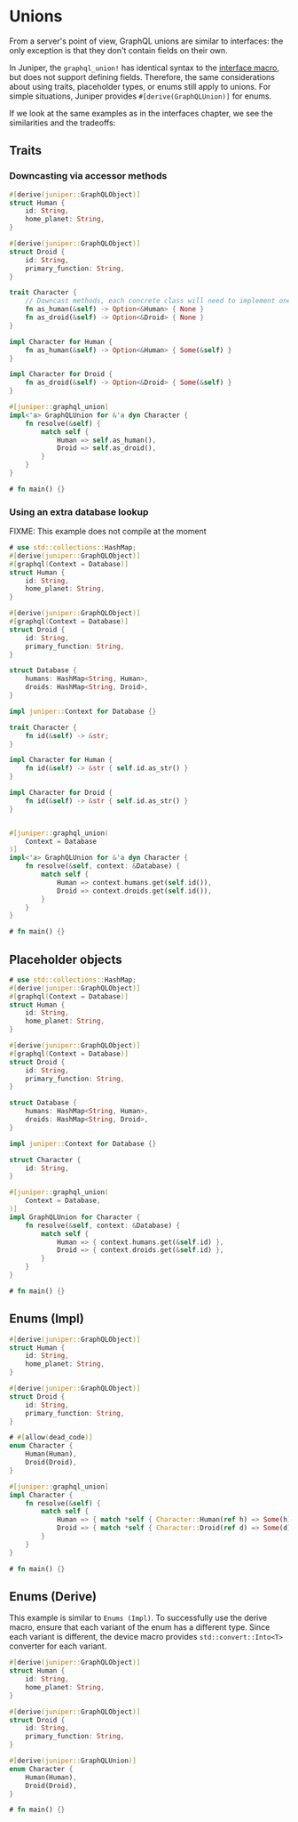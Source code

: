 # Unions

From a server's point of view, GraphQL unions are similar to interfaces: the
only exception is that they don't contain fields on their own.

In Juniper, the `graphql_union!` has identical syntax to the
[interface macro](interfaces.md), but does not support defining
fields. Therefore, the same considerations about using traits,
placeholder types, or enums still apply to unions. For simple
situations, Juniper provides `#[derive(GraphQLUnion)]` for enums.

If we look at the same examples as in the interfaces chapter, we see the
similarities and the tradeoffs:

## Traits

### Downcasting via accessor methods

```rust
#[derive(juniper::GraphQLObject)]
struct Human {
    id: String,
    home_planet: String,
}

#[derive(juniper::GraphQLObject)]
struct Droid {
    id: String,
    primary_function: String,
}

trait Character {
    // Downcast methods, each concrete class will need to implement one of these
    fn as_human(&self) -> Option<&Human> { None }
    fn as_droid(&self) -> Option<&Droid> { None }
}

impl Character for Human {
    fn as_human(&self) -> Option<&Human> { Some(&self) }
}

impl Character for Droid {
    fn as_droid(&self) -> Option<&Droid> { Some(&self) }
}

#[juniper::graphql_union]
impl<'a> GraphQLUnion for &'a dyn Character {
    fn resolve(&self) {
        match self {
            Human => self.as_human(),
            Droid => self.as_droid(),
        }
    }
}

# fn main() {}
```

### Using an extra database lookup

FIXME: This example does not compile at the moment

```rust
# use std::collections::HashMap;
#[derive(juniper::GraphQLObject)]
#[graphql(Context = Database)]
struct Human {
    id: String,
    home_planet: String,
}

#[derive(juniper::GraphQLObject)]
#[graphql(Context = Database)]
struct Droid {
    id: String,
    primary_function: String,
}

struct Database {
    humans: HashMap<String, Human>,
    droids: HashMap<String, Droid>,
}

impl juniper::Context for Database {}

trait Character {
    fn id(&self) -> &str;
}

impl Character for Human {
    fn id(&self) -> &str { self.id.as_str() }
}

impl Character for Droid {
    fn id(&self) -> &str { self.id.as_str() }
}


#[juniper::graphql_union(
    Context = Database
)]
impl<'a> GraphQLUnion for &'a dyn Character {
    fn resolve(&self, context: &Database) {
        match self {
            Human => context.humans.get(self.id()),
            Droid => context.droids.get(self.id()),
        }
    }
}

# fn main() {}
```

## Placeholder objects

```rust
# use std::collections::HashMap;
#[derive(juniper::GraphQLObject)]
#[graphql(Context = Database)]
struct Human {
    id: String,
    home_planet: String,
}

#[derive(juniper::GraphQLObject)]
#[graphql(Context = Database)]
struct Droid {
    id: String,
    primary_function: String,
}

struct Database {
    humans: HashMap<String, Human>,
    droids: HashMap<String, Droid>,
}

impl juniper::Context for Database {}

struct Character {
    id: String,
}

#[juniper::graphql_union(
    Context = Database,
)]
impl GraphQLUnion for Character {
    fn resolve(&self, context: &Database) {
        match self {
            Human => { context.humans.get(&self.id) },
            Droid => { context.droids.get(&self.id) },
        }
    }
}

# fn main() {}
```

## Enums (Impl)

```rust
#[derive(juniper::GraphQLObject)]
struct Human {
    id: String,
    home_planet: String,
}

#[derive(juniper::GraphQLObject)]
struct Droid {
    id: String,
    primary_function: String,
}

# #[allow(dead_code)]
enum Character {
    Human(Human),
    Droid(Droid),
}

#[juniper::graphql_union]
impl Character {
    fn resolve(&self) {
        match self {
            Human => { match *self { Character::Human(ref h) => Some(h), _ => None } },
            Droid => { match *self { Character::Droid(ref d) => Some(d), _ => None } },
        }
    }
}

# fn main() {}
```

## Enums (Derive)

This example is similar to `Enums (Impl)`. To successfully use the
derive macro, ensure that each variant of the enum has a different
type. Since each variant is different, the device macro provides
`std::convert::Into<T>` converter for each variant.

```rust
#[derive(juniper::GraphQLObject)]
struct Human {
    id: String,
    home_planet: String,
}

#[derive(juniper::GraphQLObject)]
struct Droid {
    id: String,
    primary_function: String,
}

#[derive(juniper::GraphQLUnion)]
enum Character {
    Human(Human),
    Droid(Droid),
}

# fn main() {}
```
